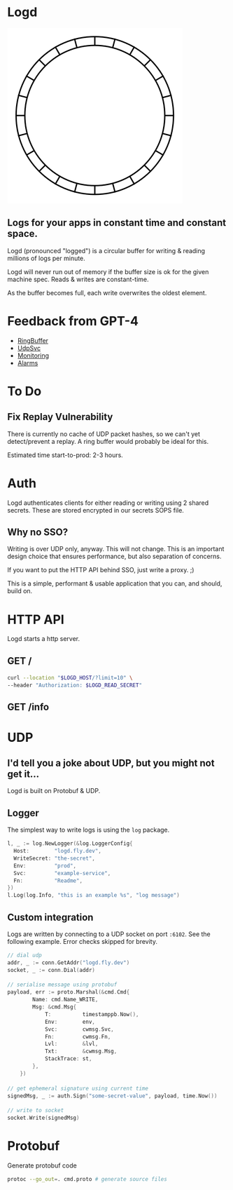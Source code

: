 # Logd
![A circular buffer](.doc/circular_buffer.svg)

## Logs for your apps in constant time and constant space.
Logd (pronounced "logged") is a circular buffer for writing & reading millions of logs per minute.

Logd will never run out of memory if the buffer size is ok for the given machine spec. Reads & writes are constant-time.

As the buffer becomes full, each write overwrites the oldest element.

# Feedback from GPT-4
- [RingBuffer](.doc/ring-feedback.md)
- [UdpSvc](.doc/udp-feedback.md)
- [Monitoring](.doc/info-feedback.md)
- [Alarms](.doc/alarm-feedback.md)

# To Do
## Fix Replay Vulnerability
There is currently no cache of UDP packet hashes, so we can't yet detect/prevent a replay. A ring buffer would probably be ideal for this.

Estimated time start-to-prod: 2-3 hours.

# Auth
Logd authenticates clients for either reading or writing using 2 shared secrets.
These are stored encrypted in our secrets SOPS file.

## Why no SSO?
Writing is over UDP only, anyway. This will not change. This is an important design choice that ensures performance, but also separation of concerns.

If you want to put the HTTP API behind SSO, just write a proxy. ;)

This is a simple, performant & usable application that you can, and should, build on.

# HTTP API
Logd starts a http server.
## GET /
```bash
curl --location "$LOGD_HOST/?limit=10" \
--header "Authorization: $LOGD_READ_SECRET"
```
## GET /info

# UDP
## I'd tell you a joke about UDP, but you might not get it...
Logd is built on Protobuf & UDP.

## Logger
The simplest way to write logs is using the `log` package.
```go
l, _ := log.NewLogger(&log.LoggerConfig{
  Host:        "logd.fly.dev",
  WriteSecret: "the-secret",
  Env:         "prod",
  Svc:         "example-service",
  Fn:          "Readme",
})
l.Log(log.Info, "this is an example %s", "log message")
```

## Custom integration
Logs are written by connecting to a UDP socket on port `:6102`.
See the following example. Error checks skipped for brevity.
```go
// dial udp
addr, _ := conn.GetAddr("logd.fly.dev")
socket, _ := conn.Dial(addr)

// serialise message using protobuf
payload, err := proto.Marshal(&cmd.Cmd{
		Name: cmd.Name_WRITE,
		Msg: &cmd.Msg{
			T:          timestamppb.Now(),
			Env:        env,
			Svc:        cwmsg.Svc,
			Fn:         cwmsg.Fn,
			Lvl:        &lvl,
			Txt:        &cwmsg.Msg,
			StackTrace: st,
		},
	})

// get ephemeral signature using current time
signedMsg, _ := auth.Sign("some-secret-value", payload, time.Now())

// write to socket
socket.Write(signedMsg)
```

# Protobuf
Generate protobuf code
```bash
protoc --go_out=. cmd.proto # generate source files
```

